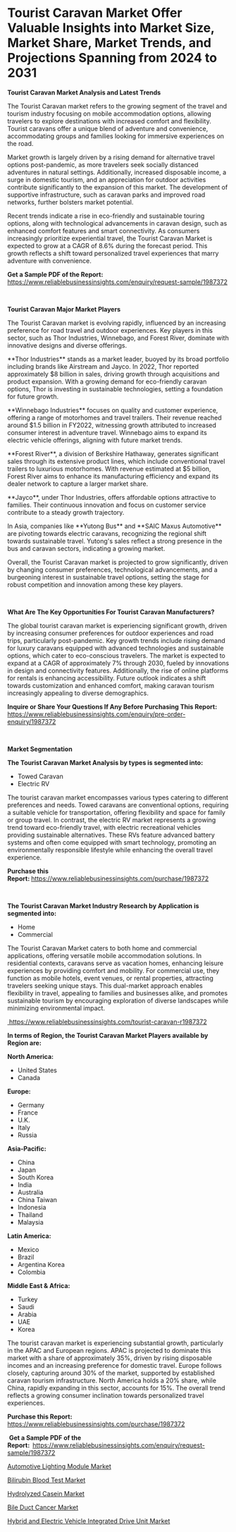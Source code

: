 <p><h1>Tourist Caravan Market Offer Valuable Insights into Market Size, Market Share, Market Trends, and Projections Spanning from 2024 to 2031</h1></p><p><strong>Tourist Caravan Market Analysis and Latest Trends</strong></p>
<p><p>The Tourist Caravan market refers to the growing segment of the travel and tourism industry focusing on mobile accommodation options, allowing travelers to explore destinations with increased comfort and flexibility. Tourist caravans offer a unique blend of adventure and convenience, accommodating groups and families looking for immersive experiences on the road.</p><p>Market growth is largely driven by a rising demand for alternative travel options post-pandemic, as more travelers seek socially distanced adventures in natural settings. Additionally, increased disposable income, a surge in domestic tourism, and an appreciation for outdoor activities contribute significantly to the expansion of this market. The development of supportive infrastructure, such as caravan parks and improved road networks, further bolsters market potential.</p><p>Recent trends indicate a rise in eco-friendly and sustainable touring options, along with technological advancements in caravan design, such as enhanced comfort features and smart connectivity. As consumers increasingly prioritize experiential travel, the Tourist Caravan Market is expected to grow at a CAGR of 8.6% during the forecast period. This growth reflects a shift toward personalized travel experiences that marry adventure with convenience.</p></p>
<p><strong>Get a Sample PDF of the Report:&nbsp;</strong> <a href="https://www.reliablebusinessinsights.com/enquiry/request-sample/1987372?utm_campaign=1121&utm_medium=2&utm_source=Github&utm_content=ia&utm_term=02112024&utm_id=tourist-caravan">https://www.reliablebusinessinsights.com/enquiry/request-sample/1987372</a></p>
<p>&nbsp;</p>
<p><strong>Tourist Caravan Major Market Players</strong></p>
<p><p>The Tourist Caravan market is evolving rapidly, influenced by an increasing preference for road travel and outdoor experiences. Key players in this sector, such as Thor Industries, Winnebago, and Forest River, dominate with innovative designs and diverse offerings. </p><p>**Thor Industries** stands as a market leader, buoyed by its broad portfolio including brands like Airstream and Jayco. In 2022, Thor reported approximately $8 billion in sales, driving growth through acquisitions and product expansion. With a growing demand for eco-friendly caravan options, Thor is investing in sustainable technologies, setting a foundation for future growth.</p><p>**Winnebago Industries** focuses on quality and customer experience, offering a range of motorhomes and travel trailers. Their revenue reached around $1.5 billion in FY2022, witnessing growth attributed to increased consumer interest in adventure travel. Winnebago aims to expand its electric vehicle offerings, aligning with future market trends.</p><p>**Forest River**, a division of Berkshire Hathaway, generates significant sales through its extensive product lines, which include conventional travel trailers to luxurious motorhomes. With revenue estimated at $5 billion, Forest River aims to enhance its manufacturing efficiency and expand its dealer network to capture a larger market share.</p><p>**Jayco**, under Thor Industries, offers affordable options attractive to families. Their continuous innovation and focus on customer service contribute to a steady growth trajectory.</p><p>In Asia, companies like **Yutong Bus** and **SAIC Maxus Automotive** are pivoting towards electric caravans, recognizing the regional shift towards sustainable travel. Yutong's sales reflect a strong presence in the bus and caravan sectors, indicating a growing market.</p><p>Overall, the Tourist Caravan market is projected to grow significantly, driven by changing consumer preferences, technological advancements, and a burgeoning interest in sustainable travel options, setting the stage for robust competition and innovation among these key players.</p></p>
<p>&nbsp;</p>
<p><strong>What Are The Key Opportunities For Tourist Caravan Manufacturers?</strong></p>
<p><p>The global tourist caravan market is experiencing significant growth, driven by increasing consumer preferences for outdoor experiences and road trips, particularly post-pandemic. Key growth trends include rising demand for luxury caravans equipped with advanced technologies and sustainable options, which cater to eco-conscious travelers. The market is expected to expand at a CAGR of approximately 7% through 2030, fueled by innovations in design and connectivity features. Additionally, the rise of online platforms for rentals is enhancing accessibility. Future outlook indicates a shift towards customization and enhanced comfort, making caravan tourism increasingly appealing to diverse demographics.</p></p>
<p><strong>Inquire or Share Your Questions If Any Before Purchasing This Report:</strong> <a href="https://www.reliablebusinessinsights.com/enquiry/pre-order-enquiry/1987372?utm_campaign=1121&utm_medium=2&utm_source=Github&utm_content=ia&utm_term=02112024&utm_id=tourist-caravan">https://www.reliablebusinessinsights.com/enquiry/pre-order-enquiry/1987372</a></p>
<p>&nbsp;</p>
<p><strong>Market Segmentation</strong></p>
<p><strong>The Tourist Caravan Market Analysis by types is segmented into:</strong></p>
<p><ul><li>Towed Caravan</li><li>Electric RV</li></ul></p>
<p><p>The tourist caravan market encompasses various types catering to different preferences and needs. Towed caravans are conventional options, requiring a suitable vehicle for transportation, offering flexibility and space for family or group travel. In contrast, the electric RV market represents a growing trend toward eco-friendly travel, with electric recreational vehicles providing sustainable alternatives. These RVs feature advanced battery systems and often come equipped with smart technology, promoting an environmentally responsible lifestyle while enhancing the overall travel experience.</p></p>
<p><strong>Purchase this Report:&nbsp;</strong><a href="https://www.reliablebusinessinsights.com/purchase/1987372?utm_campaign=1121&utm_medium=2&utm_source=Github&utm_content=ia&utm_term=02112024&utm_id=tourist-caravan">https://www.reliablebusinessinsights.com/purchase/1987372</a></p>
<p>&nbsp;</p>
<p><strong>The Tourist Caravan Market Industry Research by Application is segmented into:</strong></p>
<p><ul><li>Home</li><li>Commercial</li></ul></p>
<p><p>The Tourist Caravan Market caters to both home and commercial applications, offering versatile mobile accommodation solutions. In residential contexts, caravans serve as vacation homes, enhancing leisure experiences by providing comfort and mobility. For commercial use, they function as mobile hotels, event venues, or rental properties, attracting travelers seeking unique stays. This dual-market approach enables flexibility in travel, appealing to families and businesses alike, and promotes sustainable tourism by encouraging exploration of diverse landscapes while minimizing environmental impact.</p></p>
<p><a href="https://www.reliablebusinessinsights.com/tourist-caravan-r1987372?utm_campaign=1121&utm_medium=2&utm_source=Github&utm_content=ia&utm_term=02112024&utm_id=tourist-caravan">&nbsp;https://www.reliablebusinessinsights.com/tourist-caravan-r1987372</a></p>
<p><strong>In terms of Region, the Tourist Caravan Market Players available by Region are:</strong></p>
<p>
    <p> <strong> North America: </strong>
        <ul>
            <li>United States</li>
            <li>Canada</li>
        </ul>
        </p> 
    <p> <strong> Europe: </strong>
        <ul>
            <li>Germany</li>
            <li>France</li>
            <li>U.K.</li>
            <li>Italy</li>
            <li>Russia</li>
        </ul>
        </p> 
    <p> <strong> Asia-Pacific: </strong>
        <ul>
            <li>China</li>
            <li>Japan</li>
            <li>South Korea</li>
            <li>India</li>
            <li>Australia</li>
            <li>China Taiwan</li>
            <li>Indonesia</li>
            <li>Thailand</li>
            <li>Malaysia</li>
        </ul>
        </p> 
    <p> <strong> Latin America: </strong>
        <ul>
            <li>Mexico</li>
            <li>Brazil</li>
            <li>Argentina Korea</li>
            <li>Colombia</li>
        </ul>
        </p> 
    <p> <strong> Middle East & Africa: </strong>
        <ul>
            <li>Turkey</li>
            <li>Saudi</li>
            <li>Arabia</li>
            <li>UAE</li>
            <li>Korea</li>
        </ul>
    </p>
    </p>
<p><p>The tourist caravan market is experiencing substantial growth, particularly in the APAC and European regions. APAC is projected to dominate this market with a share of approximately 35%, driven by rising disposable incomes and an increasing preference for domestic travel. Europe follows closely, capturing around 30% of the market, supported by established caravan tourism infrastructure. North America holds a 20% share, while China, rapidly expanding in this sector, accounts for 15%. The overall trend reflects a growing consumer inclination towards personalized travel experiences.</p></p>
<p><strong>Purchase this Report: </strong><a href="https://www.reliablebusinessinsights.com/purchase/1987372?utm_campaign=1121&utm_medium=2&utm_source=Github&utm_content=ia&utm_term=02112024&utm_id=tourist-caravan">https://www.reliablebusinessinsights.com/purchase/1987372</a></p>
<p>&nbsp;<strong>Get a Sample PDF of the Report:&nbsp;&nbsp;</strong><a href="https://www.reliablebusinessinsights.com/enquiry/request-sample/1987372?utm_campaign=1121&utm_medium=2&utm_source=Github&utm_content=ia&utm_term=02112024&utm_id=tourist-caravan">https://www.reliablebusinessinsights.com/enquiry/request-sample/1987372</a></p>
<p><strong></strong></p>
<p><p><a href="https://www.linkedin.com/pulse/decoding-automotive-lighting-module-market-signals-growth-krjie?utm_campaign=1121&utm_medium=2&utm_source=Github&utm_content=ia&utm_term=02112024&utm_id=tourist-caravan">Automotive Lighting Module Market</a></p><p><a href="https://issuu.com/reportprime-2/docs/bilirubin-blood-test-market-size-20_7b18fa767db53e?utm_campaign=1121&utm_medium=2&utm_source=Github&utm_content=ia&utm_term=02112024&utm_id=tourist-caravan">Bilirubin Blood Test Market</a></p><p><a href="https://medium.com/@carmelrundv1/the-global-hydrolyzed-casein-market-is-expected-to-witness-a-compound-annual-growth-rate-cagr-3c262e4fb850?utm_campaign=1121&utm_medium=2&utm_source=Github&utm_content=ia&utm_term=02112024&utm_id=tourist-caravan">Hydrolyzed Casein Market</a></p><p><a href="https://issuu.com/reportprime-2/docs/bile-duct-cancer-market-size-2030.p_b665df8f21ca1d?utm_campaign=1121&utm_medium=2&utm_source=Github&utm_content=ia&utm_term=02112024&utm_id=tourist-caravan">Bile Duct Cancer Market</a></p><p><a href="https://github.com/avilarotedlowkog/Market-Research-Report-List-1/blob/main/hybrid-and-electric-vehicle-integrated-drive-unit-market.md?utm_campaign=1121&utm_medium=2&utm_source=Github&utm_content=ia&utm_term=02112024&utm_id=tourist-caravan">Hybrid and Electric Vehicle Integrated Drive Unit Market</a></p></p>
